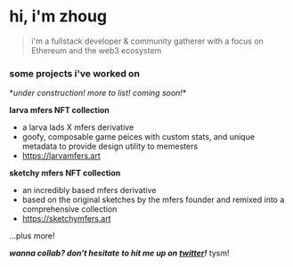 # hi, i'm zhoug
> i'm a fullstack developer & community gatherer with a focus on Ethereum and the web3 ecosystem
  
  
### some projects i've worked on
\**under construction! more to list! coming soon!*\*

**larva mfers NFT collection**
- a larva lads X mfers derivative
- goofy, composable game peices with custom stats, and unique metadata to provide design utility to memesters
- https://larvamfers.art

**sketchy mfers NFT collection**
- an incredibly based mfers derivative
- based on the original sketches by the mfers founder and remixed into a comprehensive collection
- https://sketchymfers.art
    
 ...plus more!
  
***wanna collab? don't hesitate to hit me up on [twitter](https://twitter.com/zhoug0x)!***
tysm!

